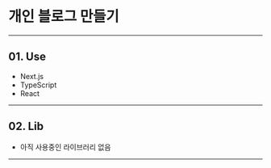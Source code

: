 # 개인 블로그 만들기

---

## 01. Use

- Next.js
- TypeScript
- React

---

## 02. Lib

- 아직 사용중인 라이브러리 없음

---
